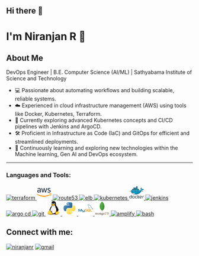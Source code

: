 ## Hi there 👋

<h1>I'm Niranjan R 👋</h1>

## About Me

DevOps Engineer | B.E. Computer Science (AI/ML) | Sathyabama Institute of Science and Technology

- 💻  Passionate about automating workflows and building scalable, reliable systems.
- ☁️ Experienced in cloud infrastructure management (AWS) using tools like Docker, Kubernetes, Terraform.
- 🚀 Currently exploring advanced Kubernetes concepts and CI/CD pipelines with Jenkins and ArgoCD.
- 🛠️ Proficient in Infrastructure as Code (IaC) and GitOps for efficient and streamlined deployments.
- 🌱 Continuously learning and exploring new technologies within the Machine learning, Gen AI and DevOps ecosystem.
 

---
<h3 align="left">Languages and Tools:</h3>
<p align="left">
  <a href="https://www.terraform.io/" target="_blank" rel="noreferrer">
    <img src="https://www.vectorlogo.zone/logos/terraformio/terraformio-icon.svg" alt="terraform" width="40" height="40"/>
  </a>
  <a href="https://aws.amazon.com/" target="_blank" rel="noreferrer">
    <img src="https://raw.githubusercontent.com/devicons/devicon/master/icons/amazonwebservices/amazonwebservices-original-wordmark.svg" alt="aws" width="40" height="40"/>
  </a>
  <a href="https://aws.amazon.com/route53/" target="_blank" rel="noreferrer">
    <img src="https://upload.wikimedia.org/wikipedia/commons/thumb/a/a7/Amazon_Route_53_logo.svg/1200px-Amazon_Route_53_logo.svg.png" alt="route53" width="40" height="40"/>
  </a>
  <a href="https://aws.amazon.com/elasticloadbalancing/" target="_blank" rel="noreferrer">
    <img src="https://upload.wikimedia.org/wikipedia/commons/thumb/3/3b/Amazon_Elastic_Load_Balancing_logo.svg/1200px-Amazon_Elastic_Load_Balancing_logo.svg.png" alt="elb" width="40" height="40"/>
  </a>
  <a href="https://kubernetes.io" target="_blank" rel="noreferrer">
    <img src="https://www.vectorlogo.zone/logos/kubernetes/kubernetes-icon.svg" alt="kubernetes" width="40" height="40"/>
  </a>
  <a href="https://www.docker.com/" target="_blank" rel="noreferrer">
    <img src="https://raw.githubusercontent.com/devicons/devicon/master/icons/docker/docker-original-wordmark.svg" alt="docker" width="40" height="40"/>
  </a>
  <a href="https://www.jenkins.io" target="_blank" rel="noreferrer">
    <img src="https://www.vectorlogo.zone/logos/jenkins/jenkins-icon.svg" alt="jenkins" width="40" height="40"/>
  </a>
  <a href="https://argoproj.github.io/cd/" target="_blank" rel="noreferrer">
    <img src="https://icon.icepanel.io/Technology/svg/Argo-CD.svg" alt="argo cd" width="40" height="40"/>
  </a>
  <a href="https://git-scm.com/" target="_blank" rel="noreferrer">
    <img src="https://www.vectorlogo.zone/logos/git-scm/git-scm-icon.svg" alt="git" width="40" height="40"/>
  </a>
  <a href="https://www.linux.org/" target="_blank" rel="noreferrer">
    <img src="https://raw.githubusercontent.com/devicons/devicon/master/icons/linux/linux-original.svg" alt="linux" width="40" height="40"/>
  </a>
  <a href="https://www.python.org" target="_blank" rel="noreferrer">
    <img src="https://raw.githubusercontent.com/devicons/devicon/master/icons/python/python-original.svg" alt="python" width="40" height="40"/>
  </a>
  <a href="https://www.mysql.com/" target="_blank" rel="noreferrer">
    <img src="https://raw.githubusercontent.com/devicons/devicon/master/icons/mysql/mysql-original-wordmark.svg" alt="mysql" width="40" height="40"/>
  </a>
  <a href="https://www.mongodb.com/" target="_blank" rel="noreferrer">
    <img src="https://raw.githubusercontent.com/devicons/devicon/master/icons/mongodb/mongodb-original-wordmark.svg" alt="mongodb" width="40" height="40"/>
  </a>
  <a href="https://aws.amazon.com/amplify/" target="_blank" rel="noreferrer">
    <img src="https://docs.amplify.aws/assets/logo-dark.svg" alt="amplify" width="40" height="40"/>
  </a>
  <a href="https://www.gnu.org/software/bash/" target="_blank" rel="noreferrer">
    <img src="https://www.vectorlogo.zone/logos/gnu_bash/gnu_bash-icon.svg" alt="bash" width="40" height="40"/>
  </a>
</p>

## Connect with me:

<p align="left">
<a href="https://www.linkedin.com/in/niranjanrcj/" target="blank"><img align="center" src="https://raw.githubusercontent.com/rahuldkjain/github-profile-readme-generator/master/src/images/icons/Social/linked-in-alt.svg" alt="niranjanr" height="30" width="40" /></a>
 <a href="mailto:niranjan11714@gmail.com" target="blank">
    <img align="center" src="https://www.vectorlogo.zone/logos/gmail/gmail-icon.svg" alt="gmail" height="30" width="40"/>
  </a>
</p>

